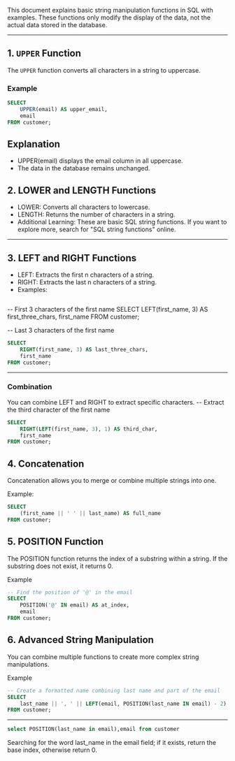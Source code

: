 This document explains basic string manipulation functions in SQL with examples. These functions only modify the display of the data, not the actual data stored in the database.

---

## **1. `UPPER` Function**
The `UPPER` function converts all characters in a string to uppercase.

### **Example**
```sql
SELECT 
    UPPER(email) AS upper_email, 
    email 
FROM customer;
```
## Explanation
* UPPER(email) displays the email column in all uppercase.
* The data in the database remains unchanged.
  
## **2. LOWER and LENGTH Functions**
* LOWER: Converts all characters to lowercase.
* LENGTH: Returns the number of characters in a string.
* Additional Learning: These are basic SQL string functions. If you want to explore more, search for "SQL string functions" online.
---

## **3. LEFT and RIGHT Functions**
* LEFT: Extracts the first n characters of a string.
* RIGHT: Extracts the last n characters of a string.
* Examples:
  ```sql
-- First 3 characters of the first name
SELECT 
    LEFT(first_name, 3) AS first_three_chars, 
    first_name 
FROM customer;

-- Last 3 characters of the first name
```sql
SELECT 
    RIGHT(first_name, 3) AS last_three_chars, 
    first_name 
FROM customer;
  ```
---
### Combination
You can combine LEFT and RIGHT to extract specific characters.
-- Extract the third character of the first name
```sql
SELECT 
    RIGHT(LEFT(first_name, 3), 1) AS third_char, 
    first_name 
FROM customer;
```
## **4. Concatenation**
Concatenation allows you to merge or combine multiple strings into one.

Example:
```sql
SELECT 
    (first_name || ' ' || last_name) AS full_name 
FROM customer;

```
## **5. POSITION Function**
The POSITION function returns the index of a substring within a string. If the substring does not exist, it returns 0.

Example
```sql
-- Find the position of '@' in the email
SELECT 
    POSITION('@' IN email) AS at_index, 
    email 
FROM customer;

```
## **6. Advanced String Manipulation**
You can combine multiple functions to create more complex string manipulations.

Example
```sql
-- Create a formatted name combining last name and part of the email
SELECT 
    last_name || ', ' || LEFT(email, POSITION(last_name IN email) - 2) AS formatted_name 
FROM customer;

```
---
```sql
select POSITION(last_name in email),email from customer

```
Searching for the word last_name in the email field; if it exists, return the base index, otherwise return 0.
